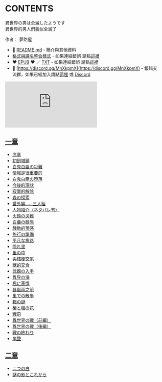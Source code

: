 # CONTENTS

異世界の男は全滅したようです  
異世界的男人們貌似全滅了  

作者： 夢路屋  



- :closed_book: [README.md](README.md) - 簡介與其他資料
- [格式與譯名整合樣式](https://github.com/bluelovers/node-novel/blob/master/lib/locales/%E7%95%B0%E4%B8%96%E7%95%8C%E3%81%AE%E7%94%B7%E3%81%AF%E5%85%A8%E6%BB%85%E3%81%97%E3%81%9F%E3%82%88%E3%81%86%E3%81%A7%E3%81%99.ts) - 如果連結錯誤 請點[這裡](https://github.com/bluelovers/node-novel/blob/master/lib/locales/)
-  :heart: [EPUB](https://gitlab.com/demonovel/epub-txt/blob/master/h/%E7%95%B0%E4%B8%96%E7%95%8C%E3%81%AE%E7%94%B7%E3%81%AF%E5%85%A8%E6%BB%85%E3%81%97%E3%81%9F%E3%82%88%E3%81%86%E3%81%A7%E3%81%99.epub) :heart:  ／ [TXT](https://gitlab.com/demonovel/epub-txt/blob/master/h/out/%E7%95%B0%E4%B8%96%E7%95%8C%E3%81%AE%E7%94%B7%E3%81%AF%E5%85%A8%E6%BB%85%E3%81%97%E3%81%9F%E3%82%88%E3%81%86%E3%81%A7%E3%81%99.out.txt) - 如果連結錯誤 請點[這裡](https://gitlab.com/demonovel/epub-txt/blob/master/h/)
- :mega: [https://discord.gg/MnXkpmX](https://discord.gg/MnXkpmX) - 報錯交流群，如果已經加入請點[這裡](https://discordapp.com/channels/467794087769014273/467794088285175809) 或 [Discord](https://discordapp.com/channels/@me)


![導航目錄](https://chart.apis.google.com/chart?cht=qr&chs=150x150&chl=https://gitlab.com/novel-group/txt-source/blob/master/h/異世界の男は全滅したようです/導航目錄.md "導航目錄")




## [一章](00000_%E4%B8%80%E7%AB%A0)

- [序章](00000_%E4%B8%80%E7%AB%A0/00010_%E5%BA%8F%E7%AB%A0.txt)
- [初到城鎮](00000_%E4%B8%80%E7%AB%A0/00020_%E5%88%9D%E5%88%B0%E5%9F%8E%E9%8E%AE.txt)
- [白鬼白亜の災難](00000_%E4%B8%80%E7%AB%A0/00030_%E7%99%BD%E9%AC%BC%E7%99%BD%E4%BA%9C%E3%81%AE%E7%81%BD%E9%9B%A3.txt)
- [情報是很重要的](00000_%E4%B8%80%E7%AB%A0/00040_%E6%83%85%E5%A0%B1%E6%98%AF%E5%BE%88%E9%87%8D%E8%A6%81%E7%9A%84.txt)
- [白鬼白亜の堕落](00000_%E4%B8%80%E7%AB%A0/00050_%E7%99%BD%E9%AC%BC%E7%99%BD%E4%BA%9C%E3%81%AE%E5%A0%95%E8%90%BD.txt)
- [今後的現狀](00000_%E4%B8%80%E7%AB%A0/00060_%E4%BB%8A%E5%BE%8C%E7%9A%84%E7%8F%BE%E7%8B%80.txt)
- [寂寞的解除](00000_%E4%B8%80%E7%AB%A0/00070_%E5%AF%82%E5%AF%9E%E7%9A%84%E8%A7%A3%E9%99%A4.txt)
- [森の探索](00000_%E4%B8%80%E7%AB%A0/00080_%E6%A3%AE%E3%81%AE%E6%8E%A2%E7%B4%A2.txt)
- [番外編……三人組](00000_%E4%B8%80%E7%AB%A0/00090_%E7%95%AA%E5%A4%96%E7%B7%A8%E2%80%A6%E2%80%A6%E4%B8%89%E4%BA%BA%E7%B5%84.txt)
- [人物紹介（ネタバレ有）](00000_%E4%B8%80%E7%AB%A0/00100_%E4%BA%BA%E7%89%A9%E7%B4%B9%E4%BB%8B%EF%BC%88%E3%83%8D%E3%82%BF%E3%83%90%E3%83%AC%E6%9C%89%EF%BC%89.txt)
- [火鈴の災難](00000_%E4%B8%80%E7%AB%A0/00110_%E7%81%AB%E9%88%B4%E3%81%AE%E7%81%BD%E9%9B%A3.txt)
- [白亜の醜態](00000_%E4%B8%80%E7%AB%A0/00120_%E7%99%BD%E4%BA%9C%E3%81%AE%E9%86%9C%E6%85%8B.txt)
- [騷動的預感](00000_%E4%B8%80%E7%AB%A0/00130_%E9%A8%B7%E5%8B%95%E7%9A%84%E9%A0%90%E6%84%9F.txt)
- [旅行の準備](00000_%E4%B8%80%E7%AB%A0/00140_%E6%97%85%E8%A1%8C%E3%81%AE%E6%BA%96%E5%82%99.txt)
- [平凡な旅路](00000_%E4%B8%80%E7%AB%A0/00150_%E5%B9%B3%E5%87%A1%E3%81%AA%E6%97%85%E8%B7%AF.txt)
- [隠れ里](00000_%E4%B8%80%E7%AB%A0/00160_%E9%9A%A0%E3%82%8C%E9%87%8C.txt)
- [里の中](00000_%E4%B8%80%E7%AB%A0/00170_%E9%87%8C%E3%81%AE%E4%B8%AD.txt)
- [與桔梗交尾](00000_%E4%B8%80%E7%AB%A0/00180_%E8%88%87%E6%A1%94%E6%A2%97%E4%BA%A4%E5%B0%BE.txt)
- [獣的交合](00000_%E4%B8%80%E7%AB%A0/00190_%E7%8D%A3%E7%9A%84%E4%BA%A4%E5%90%88.txt)
- [武器の入手](00000_%E4%B8%80%E7%AB%A0/00200_%E6%AD%A6%E5%99%A8%E3%81%AE%E5%85%A5%E6%89%8B.txt)
- [異界の海](00000_%E4%B8%80%E7%AB%A0/00210_%E7%95%B0%E7%95%8C%E3%81%AE%E6%B5%B7.txt)
- [楓に表情](00000_%E4%B8%80%E7%AB%A0/00220_%E6%A5%93%E3%81%AB%E8%A1%A8%E6%83%85.txt)
- [暴風雨之前](00000_%E4%B8%80%E7%AB%A0/00230_%E6%9A%B4%E9%A2%A8%E9%9B%A8%E4%B9%8B%E5%89%8D.txt)
- [里での散歩](00000_%E4%B8%80%E7%AB%A0/00240_%E9%87%8C%E3%81%A7%E3%81%AE%E6%95%A3%E6%AD%A9.txt)
- [箱の謎](00000_%E4%B8%80%E7%AB%A0/00250_%E7%AE%B1%E3%81%AE%E8%AC%8E.txt)
- [椿と楓の花](00000_%E4%B8%80%E7%AB%A0/00260_%E6%A4%BF%E3%81%A8%E6%A5%93%E3%81%AE%E8%8A%B1.txt)
- [戦前](00000_%E4%B8%80%E7%AB%A0/00270_%E6%88%A6%E5%89%8D.txt)
- [異世界の戦（前編）](00000_%E4%B8%80%E7%AB%A0/00280_%E7%95%B0%E4%B8%96%E7%95%8C%E3%81%AE%E6%88%A6%EF%BC%88%E5%89%8D%E7%B7%A8%EF%BC%89.txt)
- [異世界の戦（後編）](00000_%E4%B8%80%E7%AB%A0/00290_%E7%95%B0%E4%B8%96%E7%95%8C%E3%81%AE%E6%88%A6%EF%BC%88%E5%BE%8C%E7%B7%A8%EF%BC%89.txt)
- [戦の終わり](00000_%E4%B8%80%E7%AB%A0/00300_%E6%88%A6%E3%81%AE%E7%B5%82%E3%82%8F%E3%82%8A.txt)
- [尾聲](00000_%E4%B8%80%E7%AB%A0/00310_%E5%B0%BE%E8%81%B2.txt)


## [二章](00010_%E4%BA%8C%E7%AB%A0)

- [二つの白](00010_%E4%BA%8C%E7%AB%A0/00010_%E4%BA%8C%E3%81%A4%E3%81%AE%E7%99%BD.txt)
- [謎の影とこれから](00010_%E4%BA%8C%E7%AB%A0/00020_%E8%AC%8E%E3%81%AE%E5%BD%B1%E3%81%A8%E3%81%93%E3%82%8C%E3%81%8B%E3%82%89.txt)


